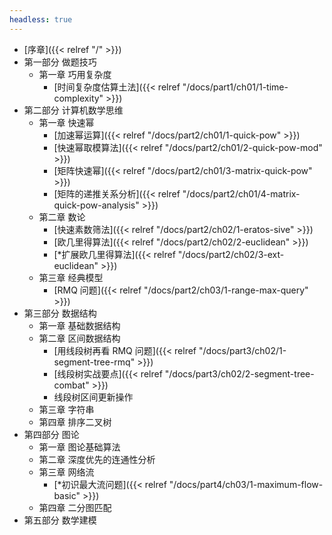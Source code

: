 ```yaml
---
headless: true
---
```

- [序章]({{< relref "/" >}})
- 第一部分 做题技巧
  - 第一章 巧用复杂度
    - [时间复杂度估算土法]({{< relref "/docs/part1/ch01/1-time-complexity" >}})
- 第二部分 计算机数学思维
  - 第一章 快速幂
    - [加速幂运算]({{< relref "/docs/part2/ch01/1-quick-pow" >}})
    - [快速幂取模算法]({{< relref "/docs/part2/ch01/2-quick-pow-mod" >}})
    - [矩阵快速幂]({{< relref "/docs/part2/ch01/3-matrix-quick-pow" >}})
    - [矩阵的递推关系分析]({{< relref "/docs/part2/ch01/4-matrix-quick-pow-analysis" >}})
  - 第二章 数论
    - [快速素数筛法]({{< relref "/docs/part2/ch02/1-eratos-sive" >}})
    - [欧几里得算法]({{< relref "/docs/part2/ch02/2-euclidean" >}})
    - [*扩展欧几里得算法]({{< relref "/docs/part2/ch02/3-ext-euclidean" >}})
  - 第三章 经典模型
    - [RMQ 问题]({{< relref "/docs/part2/ch03/1-range-max-query" >}})
- 第三部分 数据结构
  - 第一章 基础数据结构
  - 第二章 区间数据结构
    - [用线段树再看 RMQ 问题]({{< relref "/docs/part3/ch02/1-segment-tree-rmq" >}})
    - [线段树实战要点]({{< relref "/docs/part3/ch02/2-segment-tree-combat" >}})
    - 线段树区间更新操作
  - 第三章 字符串
  - 第四章 排序二叉树
- 第四部分 图论
  - 第一章 图论基础算法
  - 第二章 深度优先的连通性分析
  - 第三章 网络流
    - [*初识最大流问题]({{< relref "/docs/part4/ch03/1-maximum-flow-basic" >}})
  - 第四章 二分图匹配
- 第五部分 数学建模

